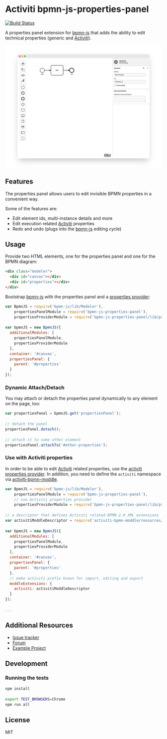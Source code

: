 # Activiti bpmn-js-properties-panel

[![Build Status](https://travis-ci.org/igdianov/bpmn-js-properties-panel.svg?branch=master)](https://travis-ci.org/igdianov/bpmn-js-properties-panel)

A properties panel extension for [bpmn-js](https://github.com/bpmn-io/bpmn-js) that adds the ability to edit technical properties (generic and [Activiti](https://activiti.org)).

[![bpmn-js-properties-panel screenshot](https://raw.githubusercontent.com/bpmn-io/bpmn-js-properties-panel/master/docs/screenshot.png "Screenshot of the bpmn-js modeler + properties panel")](https://github.com/bpmn-io/bpmn-js-examples/tree/master/properties-panel)


## Features

The properties panel allows users to edit invisible BPMN properties in a convenient way.

Some of the features are:

* Edit element ids, multi-instance details and more
* Edit execution related [Activiti](https://activiti.org) properties
* Redo and undo (plugs into the [bpmn-js](https://github.com/bpmn-io/bpmn-js) editing cycle)

## Usage

Provide two HTML elements, one for the properties panel and one for the BPMN diagram:

```html
<div class="modeler">
  <div id="canvas"></div>
  <div id="properties"></div>
</div>
```

Bootstrap [bpmn-js](https://github.com/bpmn-io/bpmn-js) with the properties panel and a [properties provider](https://github.com/bpmn-io/bpmn-js-properties-panel/tree/master/lib/provider):

```javascript
var BpmnJS = require('bpmn-js/lib/Modeler'),
    propertiesPanelModule = require('bpmn-js-properties-panel'),
    propertiesProviderModule = require('bpmn-js-properties-panel/lib/provider/bpmn');

var bpmnJS = new BpmnJS({
  additionalModules: [
    propertiesPanelModule,
    propertiesProviderModule
  ],
  container: '#canvas',
  propertiesPanel: {
    parent: '#properties'
  }
});
```


### Dynamic Attach/Detach

You may attach or detach the properties panel dynamically to any element on the page, too:

```javascript
var propertiesPanel = bpmnJS.get('propertiesPanel');

// detach the panel
propertiesPanel.detach();

// attach it to some other element
propertiesPanel.attachTo('#other-properties');
```


### Use with Activiti properties

In order to be able to edit [Activiti](https://Activiti.org) related properties, use the [activiti properties provider](https://github.com/igdianov/bpmn-js-properties-panel/tree/master/lib/provider/activiti).
In addition, you need to define the `activiti` namespace via [activiti-bpmn-moddle](https://github.com/igdianov/activiti-bpmn-moddle).

```javascript
var BpmnJS = require('bpmn-js/lib/Modeler'),
    propertiesPanelModule = require('bpmn-js-properties-panel'),
    // use Activiti properties provider
    propertiesProviderModule = require('bpmn-js-properties-panel/lib/provider/activiti');

// a descriptor that defines Activiti related BPMN 2.0 XML extensions
var activitiModdleDescriptor = require('activiti-bpmn-moddle/resources/activiti');

var bpmnJS = new BpmnJS({
  additionalModules: [
    propertiesPanelModule,
    propertiesProviderModule
  ],
  container: '#canvas',
  propertiesPanel: {
    parent: '#properties'
  },
  // make activiti prefix known for import, editing and export
  moddleExtensions: {
    activiti: activitiModdleDescriptor
  }
});

...
```


## Additional Resources

* [Issue tracker](https://github.com/bpmn-io/bpmn-js-properties-panel)
* [Forum](https://forum.bpmn.io)
* [Example Project](https://github.com/bpmn-io/bpmn-js-examples/tree/master/properties-panel)


## Development

### Running the tests

```bash
npm install

export TEST_BROWSERS=Chrome
npm run all
```


## License

MIT
